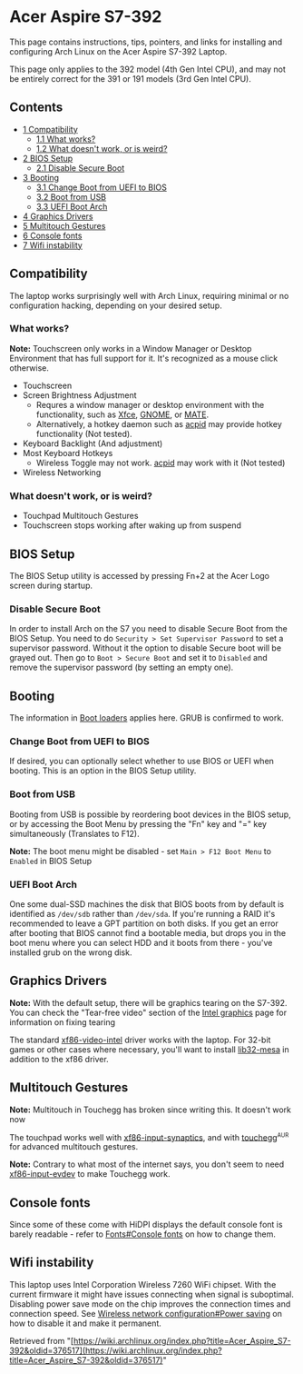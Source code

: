 # Acer Aspire S7-392

This page contains instructions, tips, pointers, and links for installing and configuring Arch Linux on the Acer Aspire S7-392 Laptop.

This page only applies to the 392 model (4th Gen Intel CPU), and may not be entirely correct for the 391 or 191 models (3rd Gen Intel CPU).

## Contents

*   [1 Compatibility](#Compatibility)
    *   [1.1 What works?](#What_works.3F)
    *   [1.2 What doesn't work, or is weird?](#What_doesn.27t_work.2C_or_is_weird.3F)
*   [2 BIOS Setup](#BIOS_Setup)
    *   [2.1 Disable Secure Boot](#Disable_Secure_Boot)
*   [3 Booting](#Booting)
    *   [3.1 Change Boot from UEFI to BIOS](#Change_Boot_from_UEFI_to_BIOS)
    *   [3.2 Boot from USB](#Boot_from_USB)
    *   [3.3 UEFI Boot Arch](#UEFI_Boot_Arch)
*   [4 Graphics Drivers](#Graphics_Drivers)
*   [5 Multitouch Gestures](#Multitouch_Gestures)
*   [6 Console fonts](#Console_fonts)
*   [7 Wifi instability](#Wifi_instability)

## Compatibility

The laptop works surprisingly well with Arch Linux, requiring minimal or no configuration hacking, depending on your desired setup.

### What works?

**Note:** Touchscreen only works in a Window Manager or Desktop Environment that has full support for it. It's recognized as a mouse click otherwise.

*   Touchscreen
*   Screen Brightness Adjustment
    *   Requres a window manager or desktop environment with the functionality, such as [Xfce](/index.php/Xfce "Xfce"), [GNOME](/index.php/GNOME "GNOME"), or [MATE](/index.php/MATE "MATE").
    *   Alternatively, a hotkey daemon such as [acpid](/index.php/Acpid "Acpid") may provide hotkey functionality (Not tested).
*   Keyboard Backlight (And adjustment)
*   Most Keyboard Hotkeys
    *   Wireless Toggle may not work. [acpid](/index.php/Acpid "Acpid") may work with it (Not tested)
*   Wireless Networking

### What doesn't work, or is weird?

*   Touchpad Multitouch Gestures
*   Touchscreen stops working after waking up from suspend

## BIOS Setup

The BIOS Setup utility is accessed by pressing Fn+2 at the Acer Logo screen during startup.

### Disable Secure Boot

In order to install Arch on the S7 you need to disable Secure Boot from the BIOS Setup. You need to do `Security > Set Supervisor Password` to set a supervisor password. Without it the option to disable Secure boot will be grayed out. Then go to `Boot > Secure Boot` and set it to `Disabled` and remove the supervisor password (by setting an empty one).

## Booting

The information in [Boot loaders](/index.php/Boot_loaders "Boot loaders") applies here. GRUB is confirmed to work.

### Change Boot from UEFI to BIOS

If desired, you can optionally select whether to use BIOS or UEFI when booting. This is an option in the BIOS Setup utility.

### Boot from USB

Booting from USB is possible by reordering boot devices in the BIOS setup, or by accessing the Boot Menu by pressing the "Fn" key and "=" key simultaneously (Translates to F12).

**Note:** The boot menu might be disabled - set `Main > F12 Boot Menu` to `Enabled` in BIOS Setup

### UEFI Boot Arch

One some dual-SSD machines the disk that BIOS boots from by default is identified as `/dev/sdb` rather than `/dev/sda`. If you're running a RAID it's recommended to leave a GPT partition on both disks. If you get an error after booting that BIOS cannot find a bootable media, but drops you in the boot menu where you can select HDD and it boots from there - you've installed grub on the wrong disk.

## Graphics Drivers

**Note:** With the default setup, there will be graphics tearing on the S7-392\. You can check the "Tear-free video" section of the [Intel graphics](/index.php/Intel_graphics "Intel graphics") page for information on fixing tearing

The standard [xf86-video-intel](https://www.archlinux.org/packages/?name=xf86-video-intel) driver works with the laptop. For 32-bit games or other cases where necessary, you'll want to install [lib32-mesa](https://www.archlinux.org/packages/?name=lib32-mesa) in addition to the xf86 driver.

## Multitouch Gestures

**Note:** Multitouch in Touchegg has broken since writing this. It doesn't work now

The touchpad works well with [xf86-input-synaptics](https://www.archlinux.org/packages/?name=xf86-input-synaptics), and with [touchegg](https://aur.archlinux.org/packages/touchegg/)<sup><small>AUR</small></sup> for advanced multitouch gestures.

**Note:** Contrary to what most of the internet says, you don't seem to need [xf86-input-evdev](https://www.archlinux.org/packages/?name=xf86-input-evdev) to make Touchegg work.

## Console fonts

Since some of these come with HiDPI displays the default console font is barely readable - refer to [Fonts#Console fonts](/index.php/Fonts#Console_fonts "Fonts") on how to change them.

## Wifi instability

This laptop uses Intel Corporation Wireless 7260 WiFi chipset. With the current firmware it might have issues connecting when signal is suboptimal. Disabling power save mode on the chip improves the connection times and connection speed. See [Wireless network configuration#Power saving](/index.php/Wireless_network_configuration#Power_saving "Wireless network configuration") on how to disable it and make it permanent.

Retrieved from "[https://wiki.archlinux.org/index.php?title=Acer_Aspire_S7-392&oldid=376517](https://wiki.archlinux.org/index.php?title=Acer_Aspire_S7-392&oldid=376517)"